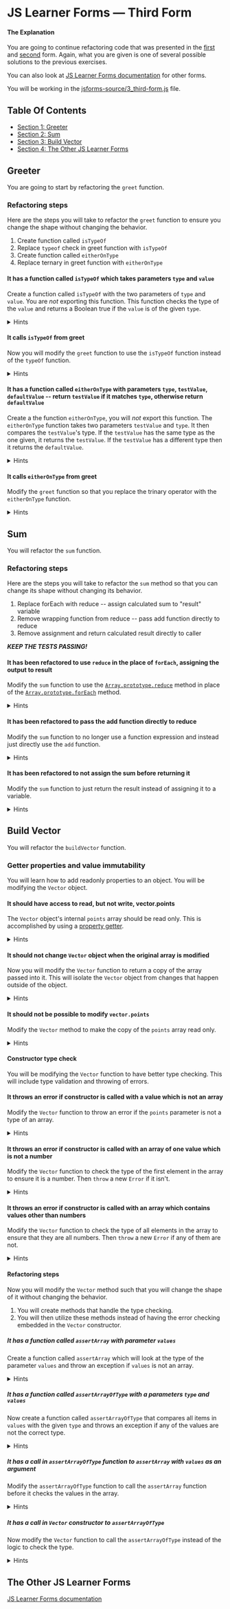 
<!-- GENERATED DOCUMENT! DO NOT EDIT! -->
# JS Learner Forms &mdash; Third Form #
#### The Explanation ####

You are going to continue refactoring code that was presented in the [first](./FIRST-FORM.md) and [second](./SECOND-FORM.md) form. Again, what you are given is one of several possible solutions to the previous exercises.

You can also look at [JS Learner Forms documentation](../FORMS.md) for other forms.

You will be working in the [jsforms-source/3_third-form.js](../jsforms-source/3_third-form.js) file.


## Table Of Contents ##

- [Section 1: Greeter](#user-content-greeter)
- [Section 2: Sum](#user-content-sum)
- [Section 3: Build Vector](#user-content-build-vector)
- [Section 4: The Other JS Learner Forms](#user-content-the-other-js-learner-forms)

## Greeter ##
You are going to start by refactoring the `greet` function.

### Refactoring steps ###

Here are the steps you will take to refactor the `greet` function to ensure you change the shape without changing the behavior.

1. Create function called `isTypeOf`
2. Replace `typeof` check in greet function with `isTypeOf`
3. Create function called `eitherOnType`
4. Replace ternary in greet function with `eitherOnType`

#### It has a function called `isTypeOf` which takes parameters `type` and `value` ####

Create a function called `isTypeOf` with the two parameters of `type` and `value`. You are _not_ exporting this function. This function checks the type of the `value` and returns a Boolean true if the `value` is of the given `type`.

<details><summary>Hints</summary>

This will use `typeOf` to do the check.

<details><summary>Code</summary>

**Example**

```javascript
    function isTypeOf(?, ?) {
        return typeOf(?) === ?;
    }
```

</details>

</details>

#### It calls `isTypeOf` from greet ####

Now you will modify the `greet` function to use the `isTypeOf` function instead of the `typeOf` function.

<details><summary>Hints</summary>

You will need to replace not only the call to `typeOf` but also the comparison to the result.

<details><summary>Code</summary>

**Example**

```javascript
    function greet(greeting) {
        return isTypeOf(?, ?) ? greeting + '!' : 'Hello!';
    }
```

</details>

</details>

#### It has a function called `eitherOnType` with parameters `type`, `testValue`, `defaultValue` -- return `testValue` if it matches `type`, otherwise return `defaultValue` ####

Create a the function `eitherOnType`, you will _not_ export this function. The `eitherOnType` function takes two parameters `testValue` and `type`. It then compares the `testValue`'s type. If the `testValue` has the same type as the one given, it returns the `testValue`. If the `testValue` has a different type then it returns the `defaultValue`.

<details><summary>Hints</summary>

You will want to use the new `isTypeOf` function.

<details><summary>Code</summary>

**Example 1**

```javascript
    function eitherOnType(?, ?) {
        if (isTypeOf(?, ?)) {
            return testValue;
        }

        return defaultValue;
    }
```

**Example 2**

```javascript
    function eitherOnType(?, ?) {
        return isTypeOf(?, ?) ? testValue : defaultValue;
    }
```

</details>

</details>

#### It calls `eitherOnType` from greet ####

Modify the `greet` function so that you replace the trinary operator with the `eitherOnType` function.

<details><summary>Hints</summary>

The trinary operator has effectively moved to the `eitherOnType` method. The one **gotcha** to worry about is the pesty `!`. If you look closely, you can see that it is added to both sides of the trinary. Maybe you can add it instead to the result of the `eitherOnType` function.

<details><summary>Code</summary>

**Example**

```javascript
    function greet(greeting) {
        return eitherOnType(?, ?, ?) + '!';
    }
```

</details>

</details>
    

## Sum ##
You will refactor the `sum` function.

### Refactoring steps ###

Here are the steps you will take to refactor the `sum` method so that you can change its shape without changing its behavior.

1. Replace forEach with reduce -- assign calculated sum to "result" variable
2. Remove wrapping function from reduce -- pass add function directly to reduce
3. Remove assignment and return calculated result directly to caller

_**KEEP THE TESTS PASSING!**_

#### It has been refactored to use `reduce` in the place of `forEach`, assigning the output to result ####

Modify the `sum` function to use the [`Array.prototype.reduce`](https://developer.mozilla.org/en-US/docs/Web/JavaScript/Reference/Global_Objects/Array/Reduce) method in place of the [`Array.prototype.forEach`](https://developer.mozilla.org/en-US/docs/Web/JavaScript/Reference/Global_Objects/Array/forEach) method.

<details><summary>Hints</summary>

The `Array.prototype.reduce` method iterates over an array and performs an accumulation of each value. It can take a function with two parameters `previous` and `current`. The `previous` value represents the results of the function being applied to the previous value. The `current` value represents the current value in the array. What ever this function returns becomes the `previous` value for the next iteration.

In short you can use this similarly to the `forEach` method but without the need for the accumulator variable.

<details><summary>Code</summary>

**Example 1**
```javascript
    function sum(nums) {
        let result = nums.reduce(function (previous, current) {
            return add(?, ?);
        });

        return result;
    }
```

**Example 2**

```javascript
    function sum(nums) {
        let result = nums.reduce((previous, current) => add(?, ?));

        return result;
    }
```

</details>

</details>

#### It has been refactored to pass the add function directly to reduce ####

Modify the `sum` function to no longer use a function expression and instead just directly use the `add` function.

<details><summary>Hints</summary>

The `reduce` method takes a function with two parameters, `add` takes two parameters.

<details><summary>Code</summary>

**Example**

```javascript
    function sum(nums) {
        let result = nums.reduce(add);

        return result;
    }
```

</details>

</details>

#### It has been refactored to not assign the sum before returning it ####

Modify the `sum` function to just return the result instead of assigning it to a variable.

<details><summary>Hints</summary>

Get rid of the `result` variable and just return the result of the call to reduce.

<details><summary>Code</summary>

**Example**

```javascript
    function sum(nums) {
        return nums.reduce(add);
    }
```

</details>

</details>
    

## Build Vector ##
You will refactor the `buildVector` function.

### Getter properties and value immutability ###

You will learn how to add readonly properties to an object. You will be modifying the `Vector` object.

#### It should have access to read, but not write, vector.points ####

The `Vector` object's internal `points` array should be read only. This is accomplished by using a [property getter](https://developer.mozilla.org/en-US/docs/Web/JavaScript/Reference/Functions/get).

<details><summary>Hints</summary>

The way you add a getter to an object defined without the `class` keyword is by using the `Object.defineProperty`. Also, to ensure non-write ability.

```javascript
Object.defineProperty(obj, key, {
    get: () => value
});
```

<details><summary>Code</summary>

**Example**

```javascript
function Vector(points) {
        Object.defineProperty(this, 'points', {
            get: () => points;
        });
    }
```

</details>

</details>

#### It should not change `Vector` object when the original array is modified ####

Now you will modify the `Vector` function to return a copy of the array passed into it. This will isolate the `Vector` object from changes that happen outside of the object.

<details><summary>Hints</summary>

Maybe the `Array.prototype.slice` method might be useful.

<details><summary>Code</summary>

**Example**

```javascript
    function Vector(points) {
        let pts = ?.slice();
        Object.defineProperty(this, 'points', {
            get: () => pts;
        });
    }
```

</details>

</details>

#### It should not be possible to modify `vector.points` ####

Modify the `Vector` method to make the copy of the `points` array read only.

<details><summary>Hints</summary>

It might help to use the [Object.freeze](https://developer.mozilla.org/en-US/docs/Web/JavaScript/Reference/Global_Objects/Object/freeze) method.

<details><summary>Code</summary>

**Example**

```javascript
    function Vector(points) {
        let pts = Object.freeze(?.slice());
        Object.defineProperty(this, 'points', {
            get: () => pts;
        });
    }
```

</details>

</details>

#### Constructor type check ####

You will be modifying the `Vector` function to have better type checking. This will include type validation and throwing of errors.

#### It throws an error if constructor is called with a value which is not an array ####

Modify the `Vector` function to throw an error if the `points` parameter is not a type of an array.

<details><summary>Hints</summary>

To test that something is an array or not, you cannot use the `typeOf` function as this function will return `"Object"`. What you need to do is check the constructor property to see if the constructor is the `Array` function. Also make sure you `throw` a new `Error` object.

<details><summary>Code</summary>

**Example**

```javascript
    function Vector(points) {
        if (?.constructor !== Array) {
            throw new Error('Expected an array');
        }

        let pts = points.slice();
        Object.defineProperty(this, 'points', {
            get: () => pts;
        });
    }
```

</details>

</details>

#### It throws an error if constructor is called with an array of one value which is not a number ####

Modify the `Vector` function to check the type of the first element in the array to ensure it is a number. Then `throw` a new `Error` if it isn't.

<details><summary>Hints</summary>

You might be able to use the `isTypeOf` function here.

<details><summary>Code</summary>

**Example**

```javascript
    function Vector(points) {
        if (points.constructor !== Array) {
            throw new Error('Expected an array');
        }

        if (!isTypeOf(?, ?[0])) {
            throw new Error('Expected all values to be numbers');
        }

        let pts = points.slice();
        Object.defineProperty(this, 'points', {
            get: () => pts;
        });
    }
```

</details>

</details>

#### It throws an error if constructor is called with an array which contains values other than numbers ####

Modify the `Vector` function to check the type of all elements in the array to ensure that they are all numbers. Then `throw` a new `Error` if any of them are not.

<details><summary>Hints</summary>

You might be able to use the `Array.prototype.filter` method or the `Array.prototype.reduce` method returning a Boolean. Both of these can make use of the `isTypeOf` function.

<details><summary>Code</summary>

**Example 1 (`filter`)**

```javascript
    function Vector(points) {
        if (points.constructor !== Array) {
            throw new Error('Expected an array');
        }

        let badValues = ?.filter(? => !isTypeOf(?, ?));
        if (0 < badValues.length) {
            throw new Error('Expected all values to be numbers');
        }

        let pts = points.slice();
        Object.defineProperty(this, 'points', {
            get: () => pts;
        });
    }
```

**Example 2 (`reduce`)**

```javascript
    function Vector(points) {
        if (?.constructor !== Array) {
            throw new Error('Expected an array');
        }

        let containsBadValues = ?.reduce(previous, current) =>
            previous || (typeOf (current) !== 'number');
        if (containsBadValues) {
            throw new Error('Expected all values to be numbers');
        }

        let pts = points.slice();
        Object.defineProperty(this, 'points', {
            get: () => pts;
        });
    }
```

</details>

</details>

#### Refactoring steps ####

Now you will modify the `Vector` method such that you will change the shape of it without changing the behavior.

1. You will create methods that handle the type checking.
2. You will then utilize these methods instead of having the error checking embedded in the `Vector` constructor.

##### It has a function called `assertArray` with parameter `values` #####

Create a function called `assertArray` which will look at the type of the parameter `values` and throw an exception if `values` is not an array.

<details><summary>Hints</summary>

You already have the code, you will just add it into a new function.

<details><summary>Code</summary>

**Example**

```javascript
    function assertArray(values) {
        if (?.constructor !== Array) {
            throw new Error('Expected an array');
        }
    }
```

</details>

</details>

##### It has a function called `assertArrayOfType` with a parameters `type` and `values` #####

Now create a function called `assertArrayOfType` that compares all items in `values` with the given `type` and throws an exception if any of the values are not the correct type.

<details><summary>Hints</summary>

Again you already have this code. You just need to add it in the new function.

<details><summary>Code</summary>

**Example 1 (`filter`)**

```javascript
    function assertArrayOfType(type, values) {
        let badValues = ?.filter(? => !isTypeOf(?, ?));
        if (0 < badValues.length) {
            throw new Error('Expected all values to be numbers');
        }
    }
```

**Example 2 (`reduce`)**

```javascript
    function assertArrayOfType(type, values) {
        let containsBadValues = ?.reduce(previous, current) =>
            previous || !isTypeOf(?, ?);
        if (containsBadValues) {
            throw new Error('Expected all values to be numbers');
        }
    }
```

</details>

</details>

##### It has a call in `assertArrayOfType` function to `assertArray` with `values` as an argument #####

Modify the `assertArrayOfType` function to call the `assertArray` function before it checks the values in the array.

<details><summary>Hints</summary>

**Example 1 (`filter`)**

```javascript
    function assertArrayOfType(type, values) {
        assertArray(?);

        let badValues = values.filter(value => !isTypeOf(type, value));
        if (0 < badValues.length) {
            throw new Error('Expected all values to be numbers');
        }
    }
```

**Example 2 (`reduce`)**

```javascript
    function assertArrayOfType(type, values) {
        assertArray(?);

        let containsBadValues = values.reduce(previous, current) => previous || !isTypeOf(type, value);
        if (containsBadValues) {
            throw new Error('Expected all values to be numbers');
        }
    }
```

</details>

##### It has a call in `Vector` constructor to `assertArrayOfType` #####

Now modify the `Vector` function to call the `assertArrayOfType` instead of the logic to check the type.

<details><summary>Hints</summary>

You will delete all the type checking code and replace it with the call to `assertArrayOfType`.

<details><summary>Code</summary>

**Example**

```javascript
    function Vector(points) {
        assertArrayOfType(?);

        let pts = points.slice();
        Object.defineProperty(this, 'points', {
            get: () => pts;
        });
    }
```

</details>

</details>
    

## The Other JS Learner Forms ##

[JS Learner Forms documentation](../FORMS.md)
    

<!-- GENERATED DOCUMENT! DO NOT EDIT! -->
    